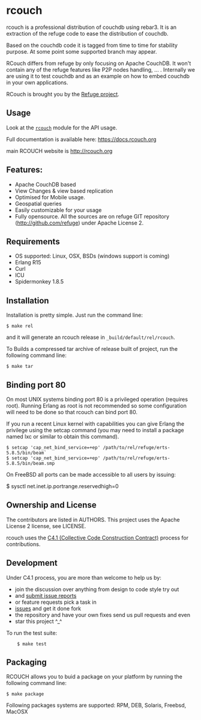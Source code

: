 # rcouch

rcouch is a professional distribution of couchdb using rebar3. It is an
extraction of the refuge code to ease the distribution of couchdb.

Based on the couchdb code it is tagged from time to time for stability
purpose. At some point some supported branch may appear.

RCouch differs from refuge by only focusing on Apache CouchDB. It won't
contain any of the refuge features like P2P nodes handling, ... .
Internally we are using it to test couchdb and as an example on how to
embed couchdb in your own applications.

RCouch is brought you by the [Refuge project](http://refuge.io).


## Usage

Look at the [`rcouch`](http://docs.rcouch.org/en/latest/intro/api.html) module for the API usage.

Full documentation is available here:
https://docs.rcouch.org

main RCOUCH website is http://rcouch.org

## Features:

- Apache CouchDB based
- View Changes & view based replication
- Optimised for Mobile usage.
- Geospatial queries
- Easily customizable for your usage
- Fully opensource. All the sources are on refuge GIT repository
  (http://github.com/refuge) under Apache License 2.

## Requirements

- OS supported: Linux, OSX, BSDs (windows support is coming)
- Erlang R15
- Curl
- ICU
- Spidermonkey 1.8.5


## Installation

Installation is pretty simple. Just run the command line:

    $ make rel

and it will generate an rcouch release in `_build/default/rel/rcouch`. 

To Builds a compressed tar archive of release built of project, run the
following command line:

    $ make tar

## Binding port 80

On most UNIX systems binding port 80 is a privileged operation (requires
root). Running Erlang as root is not recommended so some configuration
will need to be done so that rcouch can bind port 80.

If you run a recent Linux kernel with capabilities you can give Erlang
the privilege using the setcap command (you may need to install a
package named lxc or similar to obtain this command).

    $ setcap 'cap_net_bind_service=+ep' /path/to/rel/refuge/erts-5.8.5/bin/beam`
    $ setcap 'cap_net_bind_service=+ep' /path/to/rel/refuge/erts-5.8.5/bin/beam.smp

On FreeBSD all ports can be made accessible to all users by issuing:

$ sysctl net.inet.ip.portrange.reservedhigh=0


## Ownership and License

The contributors are listed in AUTHORS. This project uses the Apache License 2
license, see LICENSE.

rcouch uses the [C4.1 (Collective Code Construction
Contract)](http://rfc.zeromq.org/spec:22) process for contributions.

## Development

Under C4.1 process, you are more than welcome to help us by:

* join the discussion over anything from design to code style try out
* and [submit issue reports](https://github.com/rcouch/rcouch/issues/new)
* or feature requests pick a task in
* [issues](https://github.com/rcouch/rcouch/issues) and get it done fork
* the repository and have your own fixes send us pull requests and even
* star this project ^_^

To  run the test suite:

```
    $ make test
```

## Packaging

RCOUCH allows you to buid a package on your platform by running the following
command line:

```
$ make package
```

Following packages systems are supported: RPM, DEB, Solaris, Freebsd, MacOSX
